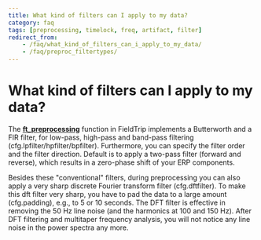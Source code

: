 ```yaml
---
title: What kind of filters can I apply to my data?
category: faq
tags: [preprocessing, timelock, freq, artifact, filter]
redirect_from:
    - /faq/what_kind_of_filters_can_i_apply_to_my_data/
    - /faq/preproc_filtertypes/
---
```


# What kind of filters can I apply to my data?

The **[ft_preprocessing](/reference/ft_preprocessing)** function in FieldTrip implements a Butterworth and a FIR filter, for low-pass, high-pass and band-pass filtering (cfg.lpfilter/hpfilter/bpfilter). Furthermore, you can specify the filter order and the filter direction. Default is to apply a two-pass filter (forward and reverse), which results in a zero-phase shift of your ERP components.

Besides these "conventional" filters, during preprocessing you can also apply a very sharp discrete Fourier transform filter (cfg.dftfilter). To make this dft filter very sharp, you have to pad the data to a large amount (cfg.padding), e.g., to 5 or 10 seconds. The DFT filter is effective in removing the 50 Hz line noise (and the harmonics at 100 and 150 Hz). After DFT filtering and multitaper frequency analysis, you will not notice any line noise in the power spectra any more.
